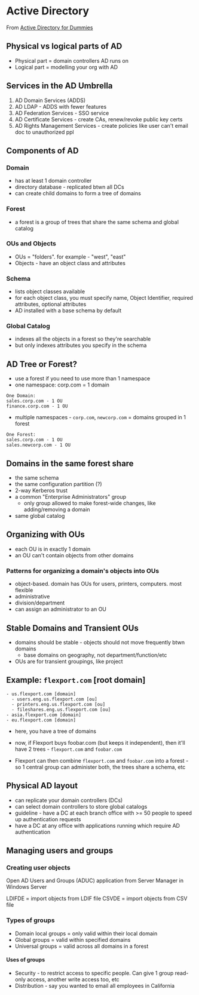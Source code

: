 # Active Directory

From [Active Directory for Dummies](https://www.amazon.com/Active-Directory-Dummies-Steve-Clines/dp/0470287209)

## Physical vs logical parts of AD

- Physical part = domain controllers AD runs on
- Logical part = modelling your org with AD

## Services in the AD Umbrella

1. AD Domain Services (ADDS)
2. AD LDAP - ADDS with fewer features
3. AD Federation Services - SSO service
4. AD Certificate Services - create CAs, renew/revoke public key certs
5. AD Rights Management Services - create policies like user can't email doc to unauthorized ppl

## Components of AD

### Domain

- has at least 1 domain controller
- directory database - replicated btwn all DCs
- can create child domains to form a tree of domains

### Forest

- a forest is a group of trees that share the same schema and global catalog

### OUs and Objects

- OUs = "folders". for example - "west", "east"
- Objects - have an object class and attributes

### Schema

- lists object classes available
- for each object class, you must specify name, Object Identifier, required attributes, optional attributes
- AD installed with a base schema by default

### Global Catalog

- indexes all the objects in a forest so they're searchable
- but only indexes attributes you specify in the schema

## AD Tree or Forest?

- use a forest if you need to use more than 1 namespace
- one namespace: corp.com = 1 domain

```
One Domain:
sales.corp.com - 1 OU
finance.corp.com - 1 OU
```

- multiple namespaces - `corp.com`, `newcorp.com` = domains grouped in 1 forest

```
One Forest:
sales.corp.com - 1 OU
sales.newcorp.com - 1 OU
```

## Domains in the same forest share

- the same schema
- the same configuration partition (?)
- 2-way Kerberos trust
- a common "Enterprise Administrators" group
  - only group allowed to make forest-wide changes, like adding/removing a domain
- same global catalog

## Organizing with OUs

- each OU is in exactly 1 domain
- an OU can't contain objects from other domains

### Patterns for organizing a domain's objects into OUs

- object-based. domain has OUs for users, printers, computers. most flexible
- administrative
- division/department
- can assign an administrator to an OU

## Stable Domains and Transient OUs

- domains should be stable - objects should not move frequently btwn domains
  - base domains on geography, not department/function/etc
- OUs are for transient groupings, like project

## Example: `flexport.com` [root domain]

```
- us.flexport.com [domain]
  - users.eng.us.flexport.com [ou]
  - printers.eng.us.flexport.com [ou]
  - fileshares.eng.us.flexport.com [ou]
- asia.flexport.com [domain]
- eu.flexport.com [domain]
```

- here, you have a tree of domains

- now, if Flexport buys foobar.com (but keeps it independent), then it'll have
  2 trees - `flexport.com` and `foobar.com`
- Flexport can then combine `flexport.com` and `foobar.com` into a forest - so 1
  central group can administer both, the trees share a schema, etc

## Physical AD layout

- can replicate your domain controllers (DCs)
- can select domain controllers to store global catalogs
- guideline - have a DC at each branch office with >= 50 people to speed up authentication requests
- have a DC at any office with applications running which require AD authentication

## Managing users and groups

### Creating user objects

Open AD Users and Groups (ADUC) application from Server Manager in Windows Server

LDIFDE = import objects from LDIF file
CSVDE = import objects from CSV file

### Types of groups

- Domain local groups = only valid within their local domain
- Global groups = valid within specified domains
- Universal groups = valid across all domains in a forest

#### Uses of groups

- Security - to restrict access to specific people. Can give 1 group read-only access, another write access too, etc
- Distribution - say you wanted to email all employees in California
